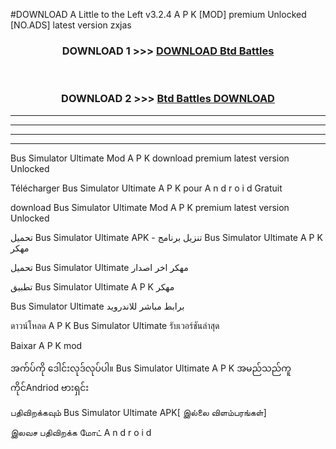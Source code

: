 #DOWNLOAD A Little to the Left v3.2.4 A P K [MOD] premium Unlocked [NO.ADS] latest version zxjas 



<div align="center">

<h3>DOWNLOAD 1 >>> <a href="https://getmod1.web.app/?judule=Btd Battles">DOWNLOAD Btd Battles</a></h3><br>

<h3>DOWNLOAD 2 >>> <a href="https://getmod1.web.app/?judule=Btd Battles">Btd Battles DOWNLOAD </a></h3>

</div>


----------------------------------------------------------

----------------------------------------------------------

----------------------------------------------------------

----------------------------------------------------------


Bus Simulator Ultimate Mod A P K download premium latest version Unlocked

Télécharger  Bus Simulator Ultimate A P K pour A n d r o i d Gratuit

download Bus Simulator Ultimate Mod A P K premium latest version Unlocked

تحميل Bus Simulator Ultimate APK - تنزيل برنامج Bus Simulator Ultimate A P K مهكر

تحميل Bus Simulator Ultimate مهكر اخر اصدار

تطبيق Bus Simulator Ultimate A P K مهكر

Bus Simulator Ultimate برابط مباشر للاندرويد

ดาวน์โหลด A P K Bus Simulator Ultimate รับเวอร์ชันล่าสุด

Baixar A P K mod

အက်ပ်ကို ဒေါင်းလုဒ်လုပ်ပါ။ Bus Simulator Ultimate A P K အမည်သည်ကူကိုင်Andriod ဗားရှင်း

பதிவிறக்கவும் Bus Simulator Ultimate APK[ இல்லை விளம்பரங்கள்] 
 
இலவச பதிவிறக்க மோட் A n d r o i d



